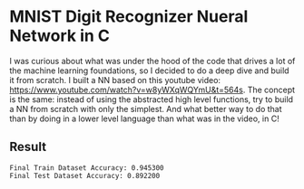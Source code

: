 # MNIST Digit Recognizer Nueral Network in C

I was curious about what was under the hood of the code that drives a lot of the machine learning foundations, so I decided to do a deep dive and build it from scratch.
I built a NN based on this youtube video: https://www.youtube.com/watch?v=w8yWXqWQYmU&t=564s. The concept is the same: instead of using the abstracted high level functions, try to build a NN from scratch with only the simplest. 
And what better way to do that than by doing in a lower level language than what was in the video, in C! 


## Result
```
Final Train Dataset Accuracy: 0.945300
Final Test Dataset Accuracy: 0.892200
```